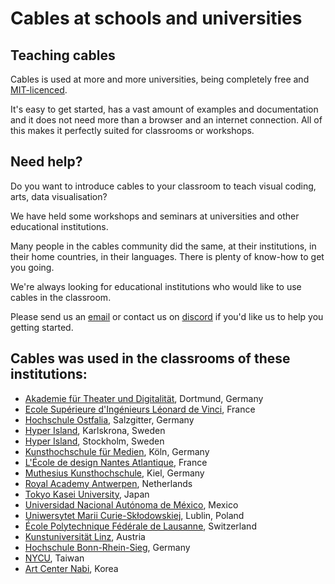 # Cables at schools and universities

## Teaching cables

Cables is used at more and more universities, being completely free and [MIT-licenced](../licence_payment/licence/licence).

It's easy to get started, has a vast amount of examples and documentation and it does not need more than a browser and an internet connection. All of this makes it perfectly suited for classrooms or workshops.

## Need help?

Do you want to introduce cables to your classroom to teach visual coding, arts, data visualisation?

We have held some workshops and seminars at universities and other educational institutions.

Many people in the cables community did the same, at their institutions, in their home countries, in their languages. 
There is plenty of know-how to get you going.

We're always looking for educational institutions who would like to use cables in the classroom. 

Please send us an [email](mailto:hi@undev.de) or contact us on [discord](https://discord.gg/cablesgl) if you'd like us to help you getting started.

## Cables was used in the classrooms of these institutions:

- [Akademie für Theater und Digitalität](https://theater.digital/), Dortmund, Germany
- [Ecole Supérieure d'Ingénieurs Léonard de Vinci](https://www.esilv.fr/), France
- [Hochschule Ostfalia](https://www.ostfalia.de), Salzgitter, Germany
- [Hyper Island](https://www.hyperisland.com/locations/karlskrona), Karlskrona, Sweden
- [Hyper Island](https://www.hyperisland.com/locations/stockholm), Stockholm, Sweden
- [Kunsthochschule für Medien](https://www.khm.de/), Köln, Germany
- [L'École de design Nantes Atlantique](https://lecolededesign.com), France
- [Muthesius Kunsthochschule](https://muthesius-kunsthochschule.de/), Kiel, Germany
- [Royal Academy Antwerpen](https://www.ap-arts.be/en/academy), Netherlands
- [Tokyo Kasei University](https://www.tokyo-kasei.ac.jp), Japan
- [Universidad Nacional Autónoma de México](https://www.unam.mx/), Mexico
- [Uniwersytet Marii Curie-Skłodowskiej](https://www.umcs.pl/), Lublin, Poland
- [École Polytechnique Fédérale de Lausanne](https://www.epfl.ch), Switzerland
- [Kunstuniversität Linz](https://kunstuni-linz.at/), Austria
- [Hochschule Bonn-Rhein-Sieg](https://www.h-brs.de/en), Germany
- [NYCU](https://www.nycu.edu.tw/nycu/en/index), Taiwan
- [Art Center Nabi](https://cccv.to/artcenternabi), Korea
